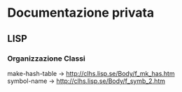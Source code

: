 # Documentazione privata

## LISP

### Organizzazione Classi
make-hash-table -> http://clhs.lisp.se/Body/f_mk_has.htm <br />
symbol-name -> http://clhs.lisp.se/Body/f_symb_2.htm <br />

